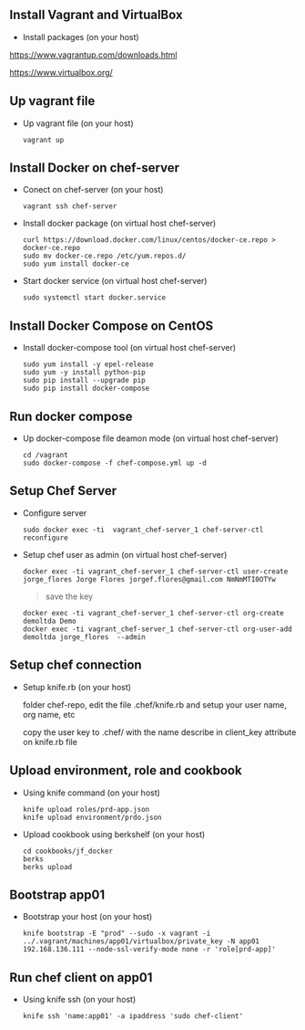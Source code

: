 Install Vagrant and VirtualBox
------------------------------

- Install packages (on your host)

https://www.vagrantup.com/downloads.html

https://www.virtualbox.org/

Up vagrant file
---------------

- Up vagrant file (on your host)

  ```
  vagrant up
  ```


Install Docker on chef-server
-----------------------------
- Conect on chef-server (on your host)
  
  ```
  vagrant ssh chef-server 
  ```

- Install docker package (on virtual host chef-server)

  ```
  curl https://download.docker.com/linux/centos/docker-ce.repo > docker-ce.repo
  sudo mv docker-ce.repo /etc/yum.repos.d/
  sudo yum install docker-ce
  ```

- Start docker service (on virtual host chef-server)

  ```
  sudo systemctl start docker.service
  ```

Install Docker Compose on CentOS
--------------------------------

- Install docker-compose tool (on virtual host chef-server)

  ```
  sudo yum install -y epel-release
  sudo yum -y install python-pip
  sudo pip install --upgrade pip
  sudo pip install docker-compose
  ```
  

Run docker compose
------------------

- Up docker-compose file deamon mode (on virtual host chef-server)

  ```
  cd /vagrant
  sudo docker-compose -f chef-compose.yml up -d
  ```

Setup Chef Server
-----------------

- Configure server
  
  ```
  sudo docker exec -ti  vagrant_chef-server_1 chef-server-ctl reconfigure
  ```

- Setup chef user as admin (on virtual host chef-server)

  ```
  docker exec -ti vagrant_chef-server_1 chef-server-ctl user-create jorge_flores Jorge Flores jorgef.flores@gmail.com NmNmMTI0OTYw
  ```

  > save the key  

  ```
  docker exec -ti vagrant_chef-server_1 chef-server-ctl org-create demoltda Demo
  docker exec -ti vagrant_chef-server_1 chef-server-ctl org-user-add demoltda jorge_flores  --admin
  ```
  

Setup chef connection 
---------------------

- Setup knife.rb (on your host)

  folder chef-repo, edit the file .chef/knife.rb and setup your user name, org name, etc
  
  copy the user key to .chef/ with the name describe in client_key attribute on knife.rb file


Upload environment, role and cookbook
-------------------------------------

- Using knife command (on your host)

  ```
  knife upload roles/prd-app.json
  knife upload environment/prdo.json
  ```
  
- Upload cookbook using berkshelf (on your host)

  ```
  cd cookbooks/jf_docker
  berks 
  berks upload
  ```
  
Bootstrap app01
---------------

- Bootstrap your host (on your host)

  ```
  knife bootstrap -E "prod" --sudo -x vagrant -i ../.vagrant/machines/app01/virtualbox/private_key -N app01 192.168.136.111 --node-ssl-verify-mode none -r 'role[prd-app]'
  ```
  
Run chef client on app01
------------------------

- Using knife ssh (on your host)

  ```
  knife ssh 'name:app01' -a ipaddress 'sudo chef-client'
  ```

